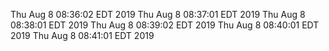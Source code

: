 
Thu Aug 8 08:36:02 EDT 2019
Thu Aug 8 08:37:01 EDT 2019
Thu Aug 8 08:38:01 EDT 2019
Thu Aug 8 08:39:02 EDT 2019
Thu Aug 8 08:40:01 EDT 2019
Thu Aug 8 08:41:01 EDT 2019
